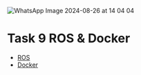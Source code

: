 ![WhatsApp Image 2024-08-26 at 14 04 04](https://github.com/user-attachments/assets/3ac98291-adab-4ebf-9ea9-be7f4643ed76)
# Task 9 ROS & Docker
* [ROS](https://github.com/OMRTAREK/MIA/tree/ROS-%26-Docker/ROS)
* [Docker](https://github.com/OMRTAREK/MIA/tree/ROS-%26-Docker/Docker/python_interactive)
